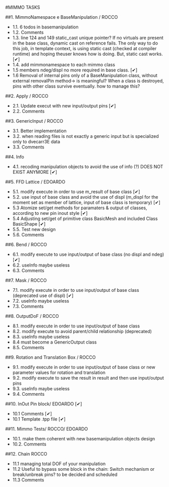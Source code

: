 #MIMMO TASKS

##1. MimmoNamespace e BaseManipulation / ROCCO

 - 1.1. 6 todos in basemanipulation
 - 1.2. Comments 
 - 1.3. line 124 and 149 static_cast unique pointer? If no virtuals are present in the base class, dynamic cast on reference fails. The only way to do this job, in template context, is using static cast (checked at compiler runtime) and hoping theuser knows how is doing. But, static cast works. [&#10004;]
 - 1.4. add mimmonamespace to each mimmo class
 - 1.5  members ndeg/displ no more required in base class. [&#10004;]
 - 1.6  Removal of internal pins only of a BaseManipulation class, without external removalPin method-> is meaningful? When a class is destroyed, pins with other class survive eventually. how to manage this?


##2. Apply / ROCCO

 - 2.1. Update execut with new input/output pins  [&#10004;]
 - 2.2. Comments

##3. GenericInput / ROCCO

 - 3.1. Better implementation
 - 3.2. when reading files is not exactly a generic input but is specialized only to dvecarr3E data  
 - 3.3. Comments

##4. Info

 - 4.1. recoding manipulation objects to avoid the use of info (?) DOES NOT EXIST ANYMORE [&#10004;]


##5. FFD Lattice / EDOARDO

- 5.1. modify execute in order to use m_result of base class  [&#10004;]
- 5.2. use input of base class and avoid the use of displ (m_displ for the moment set as member of lattice, input of base class is temporary)  [&#10004;] 
- 5.3 	Atomize set/get methods for paramaters & output of classes, according to new pin inout style  [&#10004;]
- 5.4  Adjusting set/get of primitive class BasicMesh and included Class BasicShape  [&#10004;]
- 5.5. Test new design 
- 5.6. Comments 


##6. Bend / ROCCO

- 6.1. modify execute to use input/output of base class (no displ and ndeg) [&#10004;]
- 6.2. useInfo maybe useless
- 6.3. Comments

##7. Mask / ROCCO

- 7.1. modify execute in order to use input/output of base class (deprecated use of displ)  [&#10004;]
- 7.2. useInfo maybe useless
- 7.3. Comments

##8. OutputDoF / ROCCO

- 8.1. modify execute in order to use input/output of base class
- 8.2. modify execute to avoid parent/child relationship (deprecated)
- 8.3. useInfo maybe useless
- 8.4  must become a GenericOutput class
- 8.5. Comments

##9. Rotation and Translation Box / ROCCO

- 9.1. modify execute in order to use input/output of base class or new parameter values for rotation and translation
- 9.2. modify execute to save the result in result and then use input/output pins
- 9.3. useInfo maybe useless
- 9.4. Comments

##10. InOut Pin block/ EDOARDO  [&#10004;]

- 10.1 Comments  [&#10004;]
- 10.1 Template .tpp file  [&#10004;]


##11. Mimmo Tests/ ROCCO/ EDOARDO

- 10.1. make them coherent with new basemanipulation objects design
- 10.2. Comments

##12. Chain ROCCO

- 11.1	managing total DOF of your manipulation  
- 11.2	Useful to bypass some block in the chain: Switch mechanism or break/unbreak pins? to be decided and scheduled
- 11.3 	Comments
